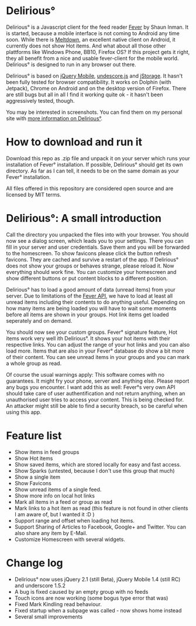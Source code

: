 Delirious°
==========

Delirious° is a Javascript client for the feed reader [Fever](http://www.feedafever.com/) by Shaun Inman. It is started, because a mobile interface is not coming to Android any time soon. While there is [Meltdown](https://github.com/phubbard/Meltdown), an excellent native client on Android, it currently does not show Hot items. And what about all those other plattforms like Windows Phone, BB10, Firefox OS? If this project gets it right, they all benefit from a nice and usable fever-client for the mobile world. Delirious° is designed to run in any browser out there.

Delirious° is based on [jQuery Mobile](http://www.jquerymobile.com/), [undescore.js](http://underscorejs.org/) and [jStorage](http://www.jstorage.info/). It hasn't been fully tested for browser compatibility. It works on Dolphin (with Jetpack), Chrome on Android and on the desktop version of Firefox. There are still bugs but all in all I find it working quite ok - it hasn't been aggressively tested, though.

You may be interested in screenshots. You can find them on my personal site with [more information on Delirious°](http://simply-hg.de/fever-js).

How to download and run it
==========================

Download this repo as .zip file and unpack it on your server which runs your installation of Fever° installation. If possible, Delirious° should get its own directory. As far as I can tell, it needs to be on the same domain as your Fever° installation.

All files offered in this repository are considered open source and are licensed by MIT terms.

Delirious°: A small introduction
==============================

Call the directory you unpacked the files into with your browser. You should now see a dialog screen, which leads you to your settings. There you can fill in your server and user credentials. Save them and you will be forwarded to the homescreen. To show favicons please click the button refresh favicons. They are cached and survive a restart of the app. If Delirious° does not show your groups or behaves strange, please reload it. Now everything should work fine. You can customize your homescreen and show different buttons or put content blocks to a different position.

Delirious° has to load a good amount of data (unread items) from your server. Due to limitations of the [Fever API](http://www.feedafever.com/api), we have to load at least all unread items including their contents to do anything useful. Depending on how many items are being loaded you will have to wait some moments before all items are shown in your groups. Hot link items get loaded seperately and on demand.

You should now see your custom groups. Fever° signature feature, Hot items work very well ith Delirious°. It shows your hot items with their respective links. You can adjust the range of your hot links and you can also load more. Items that are also in your Fever° database do show a bit more of their content. You can see unread items in your groups and you can mark a whole group as read.

Of course the usual warnings apply: This software comes with no guarantees. It might fry your phone, server and anything else. Please report any bugs you encounter. I want add this as well: Fever°s very own API should take care of user authentification and not return anything, when an unauthorised user tries to access your content. This is being checked for. An attacker might still be able to find a security breach, so be careful when using this app.

Feature list
============

- Show items in feed groups
- Show Hot items
- Show saved items, which are stored locally for easy and fast access.
- Show Sparks (untested, because I don't use this group that much)
- Show a single item
- Show Favicons
- Show unread items of a single feed.
- Show more info on local hot links
- Mark all items in a feed or group as read
- Mark links to a hot item as read (this feature is not found in other clients I am aware of, but I wanted it :D )
- Support range and offset when loading hot items.
- Support Sharing of Articles to Facebook, Google+ and Twitter. You can also share any item by E-Mail.
- Customize Homescreen with several widgets.

Change log
==========

- Delirious° now uses jQuery 2.1 (still Beta), jQuery Mobile 1.4 (still RC) and underscore 1.5.2
- A bug is fixed caused by an empty group with no feeds
- Touch icons are now working (some bogus type error that was)
- Fixed Mark Kindling read behaviour.
- Fixed startup when a subpage was called - now shows home instead
- Several small improvements
